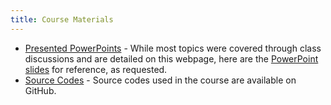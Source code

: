 ```yaml
---
title: Course Materials
---
```


* [Presented PowerPoints](https://github.com/FUM-ComputerWorkshop/course-assets) - While most topics were covered through class discussions and are detailed on this webpage, here are the [PowerPoint slides](https://github.com/FUM-ComputerWorkshop/course-assets/blob/master/computer_workshop.pdf) for reference, as requested.
* [Source Codes](https://github.com/FUM-ComputerWorkshop/) - Source codes used in the course are available on GitHub.
